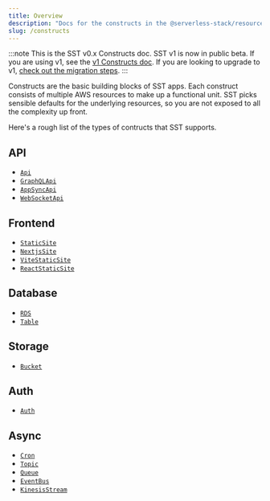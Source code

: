 ```yaml
---
title: Overview
description: "Docs for the constructs in the @serverless-stack/resources package"
slug: /constructs
---
```


:::note
This is the SST v0.x Constructs doc. SST v1 is now in public beta. If you are using v1, see the [v1 Constructs doc](/constructs/v1/index). If you are looking to upgrade to v1, [check out the migration steps](/constructs/migration).
:::

Constructs are the basic building blocks of SST apps. Each construct consists of multiple AWS resources to make up a functional unit. SST picks sensible defaults for the underlying resources, so you are not exposed to all the complexity up front.

Here's a rough list of the types of contructs that SST supports.

## API
- [`Api`](./Api.md)
- [`GraphQLApi`](./GraphQLApi.md)
- [`AppSyncApi`](./AppSyncApi.md)
- [`WebSocketApi`](./WebSocketApi.md)

## Frontend
- [`StaticSite`](./StaticSite.md)
- [`NextjsSite`](./NextjsSite.md)
- [`ViteStaticSite`](./ViteStaticSite.md)
- [`ReactStaticSite`](./ReactStaticSite.md)

## Database
- [`RDS`](./RDS.md)
- [`Table`](./Table.md)

## Storage
- [`Bucket`](./Bucket.md)

## Auth
- [`Auth`](./Auth.md)

## Async
- [`Cron`](./Cron.md)
- [`Topic`](./Topic.md)
- [`Queue`](./Queue.md)
- [`EventBus`](./EventBus.md)
- [`KinesisStream`](./KinesisStream.md)
